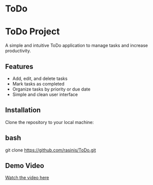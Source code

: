 # ToDo
# ToDo Project

A simple and intuitive ToDo application to manage tasks and increase productivity.

## Features

- Add, edit, and delete tasks
- Mark tasks as completed
- Organize tasks by priority or due date
- Simple and clean user interface

## Installation

Clone the repository to your local machine:

## bash
git clone https://github.com/rasinis/ToDo.git

## Demo Video
[Watch the video here](https://drive.google.com/file/d/1x_gyv_liMWatKAysR6ihQuZ6jWrb31Oe/view?usp=drive_link)

